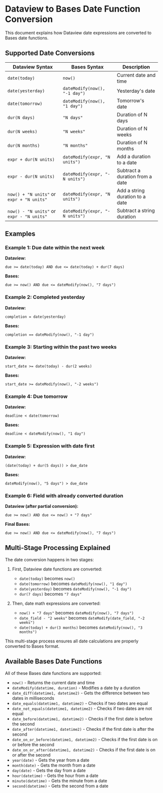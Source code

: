# Dataview to Bases Date Function Conversion

This document explains how Dataview date expressions are converted to Bases date functions.

## Supported Date Conversions

| Dataview Syntax                           | Bases Syntax                   | Description                     |
| ----------------------------------------- | ------------------------------ | ------------------------------- |
| `date(today)`                             | `now()`                        | Current date and time           |
| `date(yesterday)`                         | `dateModify(now(), "-1 day")`  | Yesterday's date                |
| `date(tomorrow)`                          | `dateModify(now(), "1 day")`   | Tomorrow's date                 |
| `dur(N days)`                             | `"N days"`                     | Duration of N days              |
| `dur(N weeks)`                            | `"N weeks"`                    | Duration of N weeks             |
| `dur(N months)`                           | `"N months"`                   | Duration of N months            |
| `expr + dur(N units)`                     | `dateModify(expr, "N units")`  | Add a duration to a date        |
| `expr - dur(N units)`                     | `dateModify(expr, "-N units")` | Subtract a duration from a date |
| `now() + "N units"` or `expr + "N units"` | `dateModify(expr, "N units")`  | Add a string duration to a date |
| `now() - "N units"` or `expr - "N units"` | `dateModify(expr, "-N units")` | Subtract a string duration      |

## Examples

### Example 1: Due date within the next week

**Dataview:**

```
due >= date(today) AND due <= date(today) + dur(7 days)
```

**Bases:**

```
due >= now() AND due <= dateModify(now(), "7 days")
```

### Example 2: Completed yesterday

**Dataview:**

```
completion = date(yesterday)
```

**Bases:**

```
completion == dateModify(now(), "-1 day")
```

### Example 3: Starting within the past two weeks

**Dataview:**

```
start_date >= date(today) - dur(2 weeks)
```

**Bases:**

```
start_date >= dateModify(now(), "-2 weeks")
```

### Example 4: Due tomorrow

**Dataview:**

```
deadline < date(tomorrow)
```

**Bases:**

```
deadline < dateModify(now(), "1 day")
```

### Example 5: Expression with date first

**Dataview:**

```
(date(today) + dur(5 days)) > due_date
```

**Bases:**

```
dateModify(now(), "5 days") > due_date
```

### Example 6: Field with already converted duration

**Dataview (after partial conversion):**

```
due >= now() AND due <= now() + "7 days"
```

**Final Bases:**

```
due >= now() AND due <= dateModify(now(), "7 days")
```

## Multi-Stage Processing Explained

The date conversion happens in two stages:

1. First, Dataview date functions are converted:

   - `date(today)` becomes `now()`
   - `date(tomorrow)` becomes `dateModify(now(), "1 day")`
   - `date(yesterday)` becomes `dateModify(now(), "-1 day")`
   - `dur(7 days)` becomes `"7 days"`

2. Then, date math expressions are converted:
   - `now() + "7 days"` becomes `dateModify(now(), "7 days")`
   - `date_field - "2 weeks"` becomes `dateModify(date_field, "-2 weeks")`
   - `date(today) + dur(3 months)` becomes `dateModify(now(), "3 months")`

This multi-stage process ensures all date calculations are properly converted to Bases format.

## Available Bases Date Functions

All of these Bases date functions are supported:

- `now()` - Returns the current date and time
- `dateModify(datetime, duration)` - Modifies a date by a duration
- `date_diff(datetime1, datetime2)` - Gets the difference between two dates in milliseconds
- `date_equals(datetime1, datetime2)` - Checks if two dates are equal
- `date_not_equals(datetime1, datetime2)` - Checks if two dates are not equal
- `date_before(datetime1, datetime2)` - Checks if the first date is before the second
- `date_after(datetime1, datetime2)` - Checks if the first date is after the second
- `date_on_or_before(datetime1, datetime2)` - Checks if the first date is on or before the second
- `date_on_or_after(datetime1, datetime2)` - Checks if the first date is on or after the second
- `year(date)` - Gets the year from a date
- `month(date)` - Gets the month from a date
- `day(date)` - Gets the day from a date
- `hour(datetime)` - Gets the hour from a date
- `minute(datetime)` - Gets the minute from a date
- `second(datetime)` - Gets the second from a date

